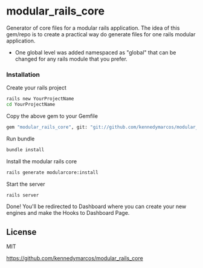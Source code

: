 # modular_rails_core

Generator of core files for a modular rails application.
The idea of this gem/repo is to create a practical way do generate files for one rails modular application.

- One global level was added namespaced as "global" that can be changed for any rails module that you prefer.

### Installation

Create your rails project

```sh
rails new YourProjectName
cd YourProjectName
```
 Copy the above gem to your Gemfile
 ```sh
gem "modular_rails_core", git: "git://github.com/kennedymarcos/modular_rails_core.git"
```

Run bundle
 ```sh
bundle install
```

Install the modular rails core
 ```sh
rails generate modularcore:install
```

Start the server
 ```sh
rails server
```
 Done!
 You'll be redirected to Dashboard where you can create your new engines and make the Hooks to Dashboard Page.
 
 
License
----

MIT

<https://github.com/kennedymarcos/modular_rails_core>
